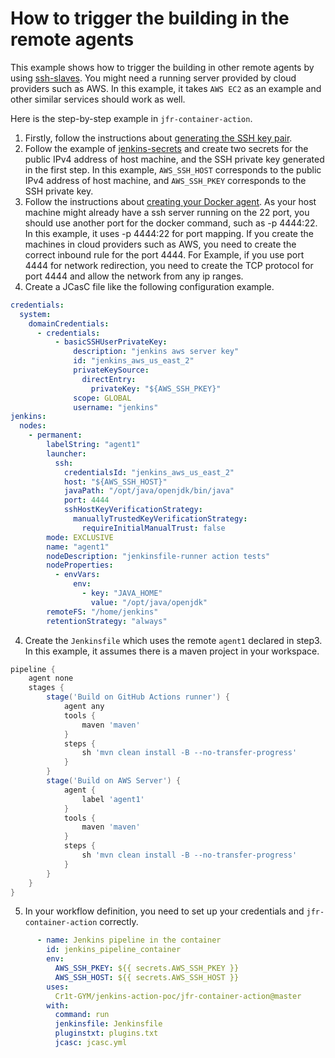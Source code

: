 # How to trigger the building in the remote agents

This example shows how to trigger the building in other remote agents by using [ssh-slaves](https://plugins.jenkins.io/ssh-slaves/).
You might need a running server provided by cloud providers such as AWS.
In this example, it takes `AWS EC2` as an example and other similar services should work as well.

Here is the step-by-step example in `jfr-container-action`.
1. Firstly, follow the instructions about [generating the SSH key pair](https://www.jenkins.io/doc/book/using/using-agents/#generating-an-ssh-key-pair).
2. Follow the example of [jenkins-secrets](../jenkins-secrets) and create two secrets for the public IPv4 address of host machine, and the SSH private key generated in the first step.
   In this example, `AWS_SSH_HOST` corresponds to the public IPv4 address of host machine,
   and `AWS_SSH_PKEY` corresponds to the SSH private key.
3. Follow the instructions about [creating your Docker agent](https://www.jenkins.io/doc/book/using/using-agents/#creating-your-docker-agent). 
   As your host machine might already have a ssh server running on the 22 port, you should use another port for the docker command, such as -p 4444:22. 
   In this example, it uses -p 4444:22 for port mapping. 
   If you create the machines in cloud providers such as AWS, you need to create the correct inbound rule for the port 4444.
   For Example, if you use port 4444 for network redirection, you need to create the TCP protocol for port 4444 and allow the network from any ip ranges.
4. Create a JCasC file like the following configuration example.
```yaml
credentials:
  system:
    domainCredentials:
      - credentials:
          - basicSSHUserPrivateKey:
              description: "jenkins aws server key"
              id: "jenkins_aws_us_east_2"
              privateKeySource:
                directEntry:
                  privateKey: "${AWS_SSH_PKEY}"
              scope: GLOBAL
              username: "jenkins"
jenkins:
  nodes:
    - permanent:
        labelString: "agent1"
        launcher:
          ssh:
            credentialsId: "jenkins_aws_us_east_2"
            host: "${AWS_SSH_HOST}"
            javaPath: "/opt/java/openjdk/bin/java"
            port: 4444
            sshHostKeyVerificationStrategy:
              manuallyTrustedKeyVerificationStrategy:
                requireInitialManualTrust: false
        mode: EXCLUSIVE
        name: "agent1"
        nodeDescription: "jenkinsfile-runner action tests"
        nodeProperties:
          - envVars:
              env:
                - key: "JAVA_HOME"
                  value: "/opt/java/openjdk"
        remoteFS: "/home/jenkins"
        retentionStrategy: "always"
```
4. Create the `Jenkinsfile` which uses the remote `agent1` declared in step3. 
   In this example, it assumes there is a maven project in your workspace.
```groovy
pipeline {
    agent none
    stages {
        stage('Build on GitHub Actions runner') {
            agent any
            tools {
                maven 'maven'
            }
            steps {
                sh 'mvn clean install -B --no-transfer-progress'
            }
        }
        stage('Build on AWS Server') {
            agent {
                label 'agent1'
            }
            tools {
                maven 'maven'
            }
            steps {
                sh 'mvn clean install -B --no-transfer-progress'
            }
        }
    }
}
```
5. In your workflow definition, you need to set up your credentials and `jfr-container-action` correctly.
```yaml
      - name: Jenkins pipeline in the container
        id: jenkins_pipeline_container
        env:
          AWS_SSH_PKEY: ${{ secrets.AWS_SSH_PKEY }}
          AWS_SSH_HOST: ${{ secrets.AWS_SSH_HOST }}
        uses:
          Cr1t-GYM/jenkins-action-poc/jfr-container-action@master
        with:
          command: run
          jenkinsfile: Jenkinsfile
          pluginstxt: plugins.txt
          jcasc: jcasc.yml
```
